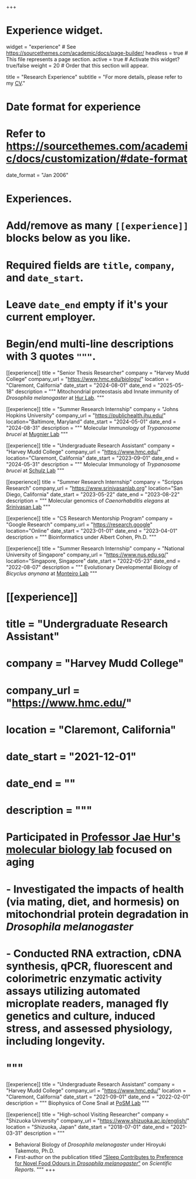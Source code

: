 +++
# Experience widget.
widget = "experience"  # See https://sourcethemes.com/academic/docs/page-builder/
headless = true  # This file represents a page section.
active = true  # Activate this widget? true/false
weight = 20  # Order that this section will appear.

title = "Research Experience"
subtitle = "For more details, please refer to my [CV](fuminoritanizawa_cv.pdf)."

# Date format for experience
#   Refer to https://sourcethemes.com/academic/docs/customization/#date-format
date_format = "Jan 2006"

# Experiences.
#   Add/remove as many `[[experience]]` blocks below as you like.
#   Required fields are `title`, `company`, and `date_start`.
#   Leave `date_end` empty if it's your current employer.
#   Begin/end multi-line descriptions with 3 quotes `"""`.

[[experience]]
  title = "Senior Thesis Researcher"
  company = "Harvey Mudd College"
  company_url = "https://www.hmc.edu/biology/"
  location = "Claremont, California"
  date_start = "2024-08-01"
  date_end = "2025-05-18"
  description = """
  Mitochondrial proteostasis abd Innate immunity of *Drosophila melanogaster* at [Hur Lab](https://www.hmc.edu/biology/faculty-staff/hur/).
  """


[[experience]]
  title = "Summer Research Internship"
  company = "Johns Hopkins University"
  company_url = "https://publichealth.jhu.edu/"
  location="Baltimore, Maryland"
  date_start = "2024-05-01"
  date_end = "2024-08-31"
  description = """
  Molecular Immunology of *Trypanosome brucei* at [Mugnier Lab](https://www.mugnierlab.org/)
"""

[[experience]]
  title = "Undergraduate Research Assistant"
  company = "Harvey Mudd College"
  company_url = "https://www.hmc.edu/"
  location="Claremont, California"
  date_start = "2023-09-01"
  date_end = "2024-05-31"
  description = """
  Molecular Immunology of *Trypanosome brucei* at [Schulz Lab](https://sites.google.com/a/g.hmc.edu/schulzlab/home?authuser=0)
"""

[[experience]]
  title = "Summer Research Internship"
  company = "Scripps Research"
  company_url = "https://www.srinivasanlab.org"
  location="San Diego, California"
  date_start = "2023-05-22"
  date_end = "2023-08-22"
  description = """
  Molecular genomics of *Caenorhabditis elegans* at [Srinivasan Lab](https://www.srinivasanlab.org/)
"""

[[experience]]
  title = "CS Research Mentorship Program"
  company = "Google Research"
  company_url = "https://research.google"
  location="Online"
  date_start = "2023-01-01"
  date_end = "2023-04-01"
  description = """
  Bioinformatics under Albert Cohen, Ph.D.
  """

[[experience]]
  title = "Summer Research Internship"
  company = "National University of Singapore"
  company_url = "https://www.nus.edu.sg/"
  location="Singapore, Singapore"
  date_start = "2022-05-23"
  date_end = "2022-08-07"
  description = """
  Evolutionary Developmental Biology of *Bicyclus anynana* at [Monteiro Lab](https://lepdata.org/monteiro/)
"""
  
# [[experience]]
#  title = "Undergraduate Research Assistant"
#  company = "Harvey Mudd College"
#  company_url = "https://www.hmc.edu/"
#  location = "Claremont, California"
#  date_start = "2021-12-01"
#  date_end = ""
#  description = """
#  Participated in [Professor Jae Hur's molecular biology lab](https://www.hmc.edu/biology/faculty-staff/hur/) focused on aging
#  - Investigated the impacts of health (via mating, diet, and hormesis) on mitochondrial protein degradation in *Drosophila melanogaster*
#  - Conducted RNA extraction, cDNA synthesis, qPCR, fluorescent and colorimetric enzymatic activity assays utilizing automated microplate readers, managed fly genetics and culture, induced stress, and assessed physiology, including longevity.
#  """

[[experience]]
  title = "Undergraduate Research Assistant"
  company = "Harvey Mudd College"
  company_url = "https://www.hmc.edu/"
  location = "Claremont, California"
  date_start = "2021-09-01"
  date_end = "2022-02-01"
  description = """
  Biophysics of Cone Snail at [PoSM Lab](https://posmlab.org/)
"""

[[experience]]
  title = "High-school Visiting Researcher"
  company = "Shizuoka University"
  company_url = "https://www.shizuoka.ac.jp/english/"
  location = "Shizuoka, Japan"
  date_start = "2018-07-01"
  date_end = "2021-03-31"
  description = """
  - Behavioral Biology of *Drosophila melanogaster* under Hiroyuki Takemoto, Ph.D.
  - First-author on the publication titled [“Sleep Contributes to Preference for Novel Food Odours in *Drosophila melanogaster*”](https://www.nature.com/articles/s41598-021-88967-1) on *Scientific Reports*.
"""
+++

<!-- [[experience]]
  title = "Summer Research Internship"
  company = "Johns Hopkins University"
  company_url = "https://publichealth.jhu.edu/"
  location="Baltimore, Maryland"
  date_start = "2024-05-01"
  date_end = "2024-08-31"
  description = """
  Participated in [Professor Monica Mugnier's genetic parasitology lab](https://www.mugnierlab.org/) focused on sleeping sickness
  - Investigated the impact of the extravascular environment on antigenic variation in *Trypanosoma brucei*, a key parasite invasion mechanism, by developing protocols for extracting extracellular fluid (EF) from the organs of infected mice.
  - Performed precise dissections and evaluated techniques such as blood washing, perfusion, and centrifugation to isolate EF with minimal contamination, validated by 108 samples through SDS-PAGE analysis.
  - Proposed low immune pressure as a potential driver of antigenic variation by establishing an EF extraction method and conducting ELISA for IgG/M on the extracted EF.
"""

[[experience]]
  title = "Undergraduate Research Assistant"
  company = "Harvey Mudd College"
  company_url = "https://www.hmc.edu/"
  location="Claremont, California"
  date_start = "2023-09-01"
  date_end = "2024-05-31"
  description = """
  Participated in [Professor Danae Schulz's genetic parasitology lab](https://sites.google.com/a/g.hmc.edu/schulzlab/) focused on sleeping sickness
  - Investigated the impact of the extravascular environment on antigenic variation in *Trypanosoma brucei*, a key parasite invasion mechanism, by developing protocols for extracting extracellular fluid (EF) from the organs of infected mice.
  - Performed precise dissections and evaluated techniques such as blood washing, perfusion, and centrifugation to isolate EF with minimal contamination, validated by 108 samples through SDS-PAGE analysis.
  - Proposed low immune pressure as a potential driver of antigenic variation by establishing an EF extraction method and conducting ELISA for IgG/M on the extracted EF.
"""

[[experience]]
  title = "Summer Research Internship"
  company = "Scripps Research"
  company_url = "https://www.srinivasanlab.org"
  location="San Diego, California"
  date_start = "2023-05-22"
  date_end = "2023-08-22"
  description = """
  Participated in [Professor Supriya Srinivasan's molecular neuroscience lab](https://www.srinivasanlab.org) focused on metabolism
- Designed and cloned tissue-specific rescue constructs for *Caenorhabditis elegans* to examine the function of a targeted gene using Gibson Assembly.
- Engineered a complete knockout of a gene of interest in the lab by deleting all six exons (approximately 3,500 base pairs), designing the necessary sgRNA and PAM, creating an EcoRI cutting site repair template, and developing a screening strategy using Co-CRISPR with the dpy-10 gene (dpy/rol phenotype marker).
- Developed a worm strain by crossbreeding a gene mutation line with a rescue construct line of the targeted gene marked with green fluorescent protein (GFP).
- Conducted imaging of NeuroPAL line and GFP-crossbred product worms using an A1 Confocal Microscope.
"""

[[experience]]
  title = "CS Research Mentorship Program"
  company = "Google Research"
  company_url = "https://research.google"
  location="Online"
  date_start = "2023-01-01"
  date_end = "2023-04-01"
  description = """
  Participated in Google Research's CS Research Mentorship Program (CSRMP) aimed at supporting CS-related students in research.
  - Engineered and optimized a Python-based search algorithm for selecting optimal PCR amplicons in *E. coli* DNA, utilizing bioinformatics tools such as Primer3 and Biopython libraries, enhancing computational efficiency and achieving maximal accuracy thresholds.
  - Developed and implemented advanced evaluation criteria for 88 DNA samples, incorporating metrics such as GC content, melting temperature (Tm), and specificity to markedly improve the precision and reliability of genetic analysis, and designed in-silico PCR simulations to validate the performance of selected amplicons.
  - Accelerated the processing speed of BLAST for sequence alignment tasks, yielding significant performance enhancements in PCR optimization workflows by parallelizing computations and optimizing query handling.
  """

[[experience]]
  title = "Summer Research Internship"
  company = "National University of Singapore"
  company_url = "https://www.nus.edu.sg/"
  location="Singapore, Singapore"
  date_start = "2022-05-23"
  date_end = "2022-08-07"
  description = """ 
  Engaged in [Professor Antonia Monteiro's evolutionary development lab](https://lepdata.org/monteiro/) centered on behavioral inheritance
  - Selected for [the Amgen Scholars Program](https://amgenscholars.com), conducting evolutionary developmental analysis of food odor preference and its genetics in Bicyclus anynana.
  - Conducted a detailed study on the transgenerational inheritance of learned odor preferences in *Bicyclus anynana*, providing insights into epigenetic inheritance mechanisms.
  - Designed and executed experiments that demonstrated larvae could learn and pass on novel host plant odor preferences, contributing to our understanding of insect behavior and adaptation.
  - Showed the ability of *B. anynana* to transmit learned preferences for novel odors to subsequent generations, highlighting the implications for ecological speciation and host plant shifts.
  """
  
# [[experience]]
#  title = "Undergraduate Research Assistant"
#  company = "Harvey Mudd College"
#  company_url = "https://www.hmc.edu/"
#  location = "Claremont, California"
#  date_start = "2021-12-01"
#  date_end = ""
#  description = """
#  Participated in [Professor Jae Hur's molecular biology lab](https://www.hmc.edu/biology/faculty-staff/hur/) focused on aging
#  - Investigated the impacts of health (via mating, diet, and hormesis) on mitochondrial protein degradation in *Drosophila melanogaster*
#  - Conducted RNA extraction, cDNA synthesis, qPCR, fluorescent and colorimetric enzymatic activity assays utilizing automated microplate readers, managed fly genetics and culture, induced stress, and assessed physiology, including longevity.
#  """

[[experience]]
  title = "Undergraduate Research Assistant"
  company = "Harvey Mudd College"
  company_url = "https://www.hmc.edu/"
  location = "Claremont, California"
  date_start = "2021-09-01"
  date_end = "2022-02-01"
  description = """
  Collaborated with [Prof. Mark Ilton's team](https://posmlab.org) on a biophysical research project, modeling both hardware and software aspects of Conus marmoreus injection latch.
  - Studied the mechanical characterization of elastic biological materials, crucial for animal locomotion, which exhibit a highly non-linear mechanical response and are rate-dependent due to complex dynamic relaxation processes.
  - Conducted recoil experiments to characterize the high-rate, large deformation response of elastic materials, involving stretching a clamped material, measuring force and displacement, then releasing the material and measuring the recoil using high-speed videography.
  - Analyzed the dynamics of elastic energy release to infer the high-rate and large deformation mechanical properties of the material.
  - Contributed to ongoing efforts to develop a methodology for inferring mechanical properties from recoil experiments, enabling the characterization of elastic biological materials during ultrafast movement.
  """

[[experience]]
  title = "High-school Visiting Researcher"
  company = "Shizuoka University"
  company_url = "https://www.shizuoka.ac.jp/english/"
  location = "Shizuoka, Japan"
  date_start = "2018-07-01"
  date_end = "2021-03-31"
  description = """
  Collaborated with Dr. Hiroyuki Takemoto at Shizuoka University on independent research, investigating the impact of sleep deprivation on feeding behaviros.
  - Awarded a high school research [grant](https://www.jst.go.jp/cpse/gsc/about/index_english.html) from the [Japan Science and Technology Agency](https://www.jst.go.jp/EN/); conducted research with Prof. Hiroyuki Takemoto at Shizuoka University.
  - Published a **first-authored** [paper](https://www.nature.com/articles/s41598-021-88967-1) in *Scientific Reports* and presented findings at the Animal Behavioral Society [conference](https://www.animalbehaviorsociety.org/2020-virtual/program-full.php).
  - Conducted a behavioral analysis of *Drosophila melanogaster*, investigating the effects of sleep deprivation on food odor preference using self-made devices.
  - The study contributes to understanding the interaction between sleep and neural disorders, offering a novel approach to investigating cognitive deficits towards novel stimuli.
""" -->
